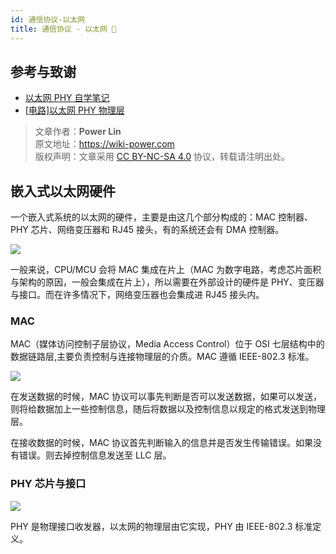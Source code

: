 ```yaml
---
id: 通信协议-以太网
title: 通信协议 - 以太网 🚧
---
```


## 参考与致谢

- [以太网 PHY 自学笔记](https://zhuanlan.zhihu.com/p/102296622)
- [[电路]以太网 PHY 物理层](https://zhenhuizhang.tk/post/dian-lu-yi-tai-wang-phy-wu-li-ceng/)

> 文章作者：**Power Lin**  
> 原文地址：<https://wiki-power.com>  
> 版权声明：文章采用 [CC BY-NC-SA 4.0](https://creativecommons.org/licenses/by/4.0/deed.zh) 协议，转载请注明出处。

## 嵌入式以太网硬件

一个嵌入式系统的以太网的硬件，主要是由这几个部分构成的：MAC 控制器、PHY 芯片、网络变压器和 RJ45 接头，有的系统还会有 DMA 控制器。

![](https://cos.wiki-power.com/img/20220627163525.png)

一般来说，CPU/MCU 会将 MAC 集成在片上（MAC 为数字电路，考虑芯片面积与架构的原因，一般会集成在片上），所以需要在外部设计的硬件是 PHY、变压器与接口。而在许多情况下，网络变压器也会集成进 RJ45 接头内。

### MAC

MAC（媒体访问控制子层协议，Media Access Control）位于 OSI 七层结构中的数据链路层,主要负责控制与连接物理层的介质。MAC 遵循 IEEE-802.3 标准。

![](https://cos.wiki-power.com/img/20220627171622.png)

在发送数据的时候，MAC 协议可以事先判断是否可以发送数据，如果可以发送，则将给数据加上一些控制信息，随后将数据以及控制信息以规定的格式发送到物理层。

在接收数据的时候，MAC 协议首先判断输入的信息并是否发生传输错误。如果没有错误。则去掉控制信息发送至 LLC 层。

### PHY 芯片与接口

![](https://cos.wiki-power.com/img/20220627171548.png)

PHY 是物理接口收发器，以太网的物理层由它实现，PHY 由 IEEE-802.3 标准定义。
